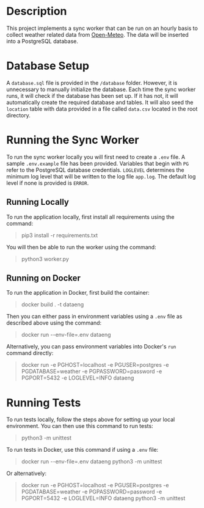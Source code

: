 # Description

This project implements a sync worker that can be run on an hourly 
basis to collect weather related data from [Open-Meteo](https://open-meteo.com/en/docs).
The data will be inserted into a PostgreSQL database.

# Database Setup

A `database.sql` file is provided in the `/database` folder. However, it
is unnecessary to manually initialize the database. Each time the sync 
worker runs, it will check if the database has been set up. If it has not, it
will automatically create the required database and tables. It will also seed
the `location` table with data provided in a file called `data.csv` located
in the root directory.

# Running the Sync Worker

To run the sync worker locally you will first need to create a `.env` file.
A sample `.env.example` file has been provided. Variables that begin with `PG`
refer to the PostgreSQL database credentials. `LOGLEVEL` determines the minimum log
level that will be written to the log file `app.log`. The default log level if none is 
provided is `ERROR`.

## Running Locally

To run the application locally, first install all requirements using the 
command:

> pip3 install -r requirements.txt

You will then be able to run the worker using the command:

> python3 worker.py

## Running on Docker

To run the application in Docker, first build the container:

> docker build . -t dataeng

Then you can either pass in environment variables using a `.env` file as described
above using the command:

> docker run --env-file=.env dataeng


Alternatively, you can pass environment variables into Docker's `run` command directly:

> docker run -e PGHOST=localhost -e PGUSER=postgres -e PGDATABASE=weather 
> -e PGPASSWORD=password -e PGPORT=5432 -e LOGLEVEL=INFO dataeng


# Running Tests

To run tests locally, follow the steps above for setting up your local environment. 
You can then use this command to run tests:

> python3 -m unittest


To run tests in Docker, use this command if using a `.env` file:

> docker run --env-file=.env dataeng python3 -m unittest

Or alternatively:

> docker run -e PGHOST=localhost -e PGUSER=postgres -e PGDATABASE=weather 
> -e PGPASSWORD=password -e PGPORT=5432 -e LOGLEVEL=INFO dataeng
> python3 -m unittest